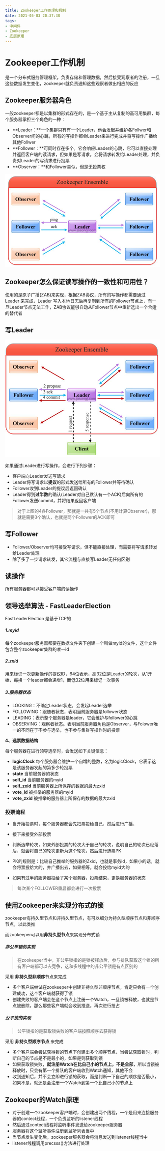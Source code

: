 ```yaml
---
title: Zookeeper工作原理和机制
date: 2021-05-03 20:37:38
tags:
- 中间件
- Zookeeper
- 底层原理
---
```


# Zookeeper工作机制

是一个分布式服务管理框架，负责存储和管理数据，然后接受观察者的注册，一旦这些数据发生变化，zookeeper就负责通知这些观察者做出相应的反应

## Zookeeper服务器角色

一般zookeeper都是以集群的形式存在的，是一个基于主从复制的高可用集群，每个服务器承担三个角色的一种：

- **Leader：**一个集群只有有一个Leader，他会发起并维护各Follwer和Observer间的心跳，所有的写操作都会Leader来进行完成并将写操作广播给其他Follwer
- **Follower：**可同时存在多个，它会响应Leader的心跳，它可以直接处理并返回客户端的读请求，但如果是写请求，会将请求转发给Leader处理，并负责对Leader的写请求进行投票
- **Observer：**和Follower类似，但是无投票权

![image-20210407141352648](Zookeeper%E5%B7%A5%E4%BD%9C%E5%8E%9F%E7%90%86%E5%92%8C%E6%9C%BA%E5%88%B6/image-20210407141352648.png)

## Zookeeper怎么保证读写操作的一致性和可用性？

使用的是原子广播(ZAB)来实现，根据ZAB协议，所有的写操作都需要通过 Leader 来完成，Leader 写入本地日志后再复制到所有的Follower节点上，而一旦Leader节点无法工作，ZAB协议能够自动从Follower节点中重新选出一个合适的替代者

## 写Leader

![image-20210407155421726](Zookeeper%E5%B7%A5%E4%BD%9C%E5%8E%9F%E7%90%86%E5%92%8C%E6%9C%BA%E5%88%B6/image-20210407155421726.png)

如果通过Leader进行写操作，会进行下列步骤：

- 客户端向Leader发送写请求
- Leader将写请求以**提议**的形式发送给所有的Follower并等待确认
- Follower收到Leader的提议后返回确认
- Leader得到**过半数**的确认(Leader对自己默认有一个ACK)后向所有的Follower发送commit，并将结果返回客户端

> 对于上图的4各Follower，那就是一共有5个节点(不用计算Observer)，那就是需要3个确认，也就是两个Follower的ACK即可

## 写Follower

- Follower/Observer均可接受写请求，但不能直接处理，而需要将写请求转发给Leader处理
- 除了多了一步请求转发，其它流程与直接写Leader无任何区别

## 读操作

所有服务器都可以接受客户端的读操作

## 领导选举算法 - FastLeaderElection

FastLeaderElection 是基于TCP的

##### 1.myid

每个zookeeper服务器都要在数据文件夹下创建一个叫做myid的文件，这个文件包含整个zookeeper集群的唯一id

##### 2.zxid

用来标识一次更新操作的提议ID，64位表示，高32位是Leader的轮次，从1开始，每换一个leader都会递增1，而低32位用来标记一次事务

##### 3.服务器状态

- LOOKING：不确定Leader状态，会发起Leader选举
- FOLLOWING：跟随者状态，表明当前服务器是follower状态
- LEADING：表示整个服务器是leader，它会维护与follower的心跳
- OBSERVING：观察者状态。表明当前服务器角色是Observer，与Folower唯一的不同在于不参与选举，也不参与集群写操作时的投票

**4、选票数据结构**

 每个服务器在进行领导选举时，会发送如下关键信息：

- **logicClock** 每个服务器会维护一个自增的整数，名为logicClock，它表示这是该服务器发起的第多少轮投票
- **state** 当前服务器的状态
- **self_id** 当前服务器的myid
- **self_zxid** 当前服务器上所保存的数据的最大zxid
- **vote_id** 被推举的服务器的myid
- **vote_zxid** 被推举的服务器上所保存的数据的最大zxid

### 投票流程

- 当开始投票时，每个服务器都会先把票投给自己，然后进行广播，

- 接下来接受外部投票
- 判断选举轮次，如果外部投票的轮次大于自己的轮次，说明自己的轮次已经落后，就会将自己的轮次更新为这个轮次，然后进行选票PK
- PK的规则是：比较自己推举的服务器的Zxid，也就是事务id，如果小的话，就会将票投给大的，并广播出去，如果相等，就会投给myid大的
- 如果有过半的服务器投给了某个服务器，投票结束，更换服务器的状态

> 每次某个FOLLOWER重启都会进行一次投票

## 使用Zookeeper来实现分布式的锁

zookeeper有持久型节点和非持久型节点，有可以细分为持久型顺序节点和非顺序节点，以此类推

而zookeeper可以用**非持久型节点**来实现分布式锁

##### 非公平锁的实现

> 在zookeeper当中，非公平锁指的是锁被释放后，参与排队获取这个锁的所有客户端都可以去竞争，这和多线程中的非公平锁是有点区别的

采用 **非持久型非顺序**节点来完成

- 多个客户端尝试在zookeeper中创建非持久型非顺序节点，肯定只会有一个创建成功，这个客户端就获得了锁
- 创建失败的客户端会在这个节点上注册一个Watch，一旦锁被释放，也就是节点被删除，那么那些客户端就会收到推送，再次进行抢占

##### 公平锁的实现

> 公平锁指的是获取锁失败的客户端按照顺序去获得锁

采用 **非持久型顺序节点** 来完成

- 多个客户端会尝试获得锁的节点下创建出多个顺序节点，当尝试获取锁时，判断自己的节点是不是最小的，如果是则获取到锁
- 如果获取锁失败，**就注册Watch在比自己小的节点上，不是全部**，所以当锁被释放时，只会有第一个排队的客户端收到Watch通知，其他不会
- 收到通知后，并不会立即进行锁的获取，而是判断一下自己的顺序是否最小，如果不是，就还是会注册一个Watch到第一个比自己小的节点上



## Zookeeper的Watch原理

- 对于创建一个zookeeper客户端时，会创建出两个线程，一个是用来连接服务器的contect线程，一个负责监听的listener线程
- 然后通过contect线程将监听事件发送给zookeeper服务器
- 服务器将这个监听事件注册到监听列表当中
- 当节点发生变化后，zookeeper服务器会将消息发送到listener线程当中
- listener线程调用precsss()方法进行处理